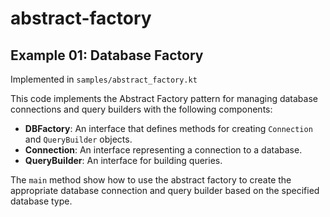 # abstract-factory

## Example 01: Database Factory

Implemented in `samples/abstract_factory.kt`

This code implements the Abstract Factory pattern for managing database connections and query builders with the following components:

- **DBFactory**: An interface that defines methods for creating `Connection` and `QueryBuilder` objects.
- **Connection**: An interface representing a connection to a database.
- **QueryBuilder**: An interface for building queries.

The `main` method show how to use the abstract factory to create the appropriate database connection and query builder based on the specified database type.
